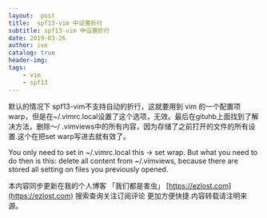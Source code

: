 ```yaml
---
layout:  post
title:  spf13-vim 中设置折行
subtitle: spf13-vim 中设置折行 
date: 2019-03-26
author: ivo
catalog: true
header-img:
tags:
    - vim
    - spf13
---
```

默认的情况下 spf13-vim不支持自动的折行，这就要用到 vim 的一个配置项 warp，但是在~/.vimrc.local设置了这个选项，无效。最后在gituhb上面找到了解决方法，删除〜/ .vimviews中的所有内容，因为存储了之前打开的文件的所有设置.这个在把set warp写进去就有效了。

You only need to set in ~/.vimrc.local this -> set wrap. But what you need to do then is this: delete all content from ~/.vimviews, because there are stored all setting on files you previously opened.



本内容同步更新在我的个人博客 「我们都是害虫」 [https://ezlost.com](https://ezlost.com)  搜索查询关注订阅评论 更加方便快捷.内容转载请注明来源。
